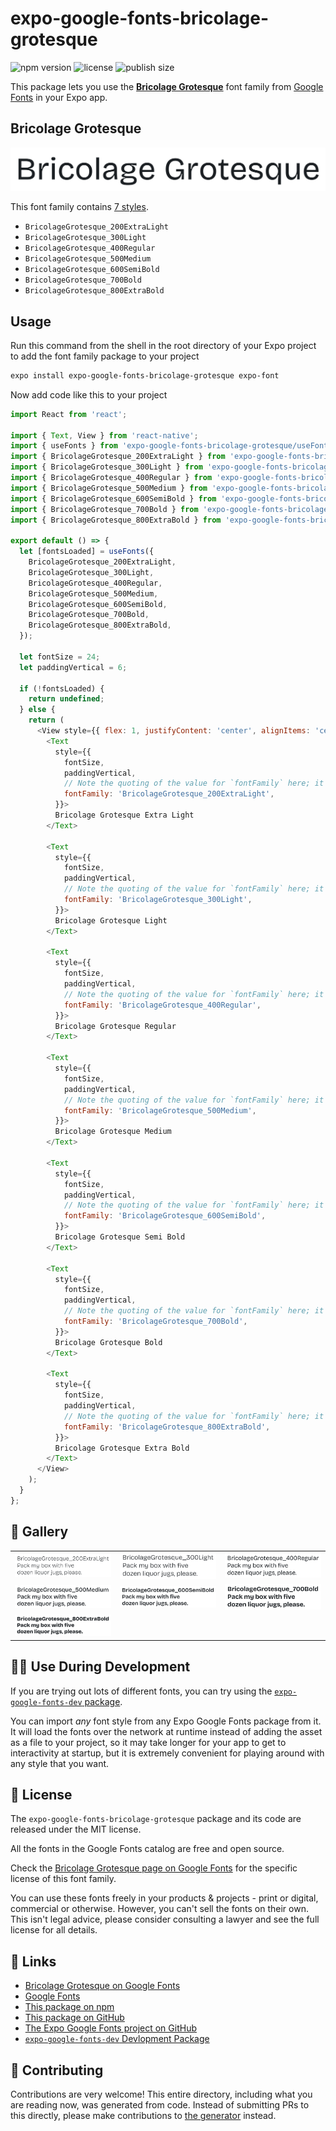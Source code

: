 # expo-google-fonts-bricolage-grotesque

![npm version](https://flat.badgen.net/npm/v/expo-google-fonts-bricolage-grotesque)
![license](https://flat.badgen.net/github/license/expo/google-fonts)
![publish size](https://flat.badgen.net/packagephobia/install/expo-google-fonts-bricolage-grotesque)

This package lets you use the [**Bricolage Grotesque**](https://fonts.google.com/specimen/Bricolage+Grotesque) font family from [Google Fonts](https://fonts.google.com/) in your Expo app.

## Bricolage Grotesque

![Bricolage Grotesque](./font-family.png)

This font family contains [7 styles](#-gallery).

- `BricolageGrotesque_200ExtraLight`
- `BricolageGrotesque_300Light`
- `BricolageGrotesque_400Regular`
- `BricolageGrotesque_500Medium`
- `BricolageGrotesque_600SemiBold`
- `BricolageGrotesque_700Bold`
- `BricolageGrotesque_800ExtraBold`

## Usage

Run this command from the shell in the root directory of your Expo project to add the font family package to your project
```sh
expo install expo-google-fonts-bricolage-grotesque expo-font
```

Now add code like this to your project
```js
import React from 'react';

import { Text, View } from 'react-native';
import { useFonts } from 'expo-google-fonts-bricolage-grotesque/useFonts';
import { BricolageGrotesque_200ExtraLight } from 'expo-google-fonts-bricolage-grotesque/200ExtraLight';
import { BricolageGrotesque_300Light } from 'expo-google-fonts-bricolage-grotesque/300Light';
import { BricolageGrotesque_400Regular } from 'expo-google-fonts-bricolage-grotesque/400Regular';
import { BricolageGrotesque_500Medium } from 'expo-google-fonts-bricolage-grotesque/500Medium';
import { BricolageGrotesque_600SemiBold } from 'expo-google-fonts-bricolage-grotesque/600SemiBold';
import { BricolageGrotesque_700Bold } from 'expo-google-fonts-bricolage-grotesque/700Bold';
import { BricolageGrotesque_800ExtraBold } from 'expo-google-fonts-bricolage-grotesque/800ExtraBold';

export default () => {
  let [fontsLoaded] = useFonts({
    BricolageGrotesque_200ExtraLight,
    BricolageGrotesque_300Light,
    BricolageGrotesque_400Regular,
    BricolageGrotesque_500Medium,
    BricolageGrotesque_600SemiBold,
    BricolageGrotesque_700Bold,
    BricolageGrotesque_800ExtraBold,
  });

  let fontSize = 24;
  let paddingVertical = 6;

  if (!fontsLoaded) {
    return undefined;
  } else {
    return (
      <View style={{ flex: 1, justifyContent: 'center', alignItems: 'center' }}>
        <Text
          style={{
            fontSize,
            paddingVertical,
            // Note the quoting of the value for `fontFamily` here; it expects a string!
            fontFamily: 'BricolageGrotesque_200ExtraLight',
          }}>
          Bricolage Grotesque Extra Light
        </Text>

        <Text
          style={{
            fontSize,
            paddingVertical,
            // Note the quoting of the value for `fontFamily` here; it expects a string!
            fontFamily: 'BricolageGrotesque_300Light',
          }}>
          Bricolage Grotesque Light
        </Text>

        <Text
          style={{
            fontSize,
            paddingVertical,
            // Note the quoting of the value for `fontFamily` here; it expects a string!
            fontFamily: 'BricolageGrotesque_400Regular',
          }}>
          Bricolage Grotesque Regular
        </Text>

        <Text
          style={{
            fontSize,
            paddingVertical,
            // Note the quoting of the value for `fontFamily` here; it expects a string!
            fontFamily: 'BricolageGrotesque_500Medium',
          }}>
          Bricolage Grotesque Medium
        </Text>

        <Text
          style={{
            fontSize,
            paddingVertical,
            // Note the quoting of the value for `fontFamily` here; it expects a string!
            fontFamily: 'BricolageGrotesque_600SemiBold',
          }}>
          Bricolage Grotesque Semi Bold
        </Text>

        <Text
          style={{
            fontSize,
            paddingVertical,
            // Note the quoting of the value for `fontFamily` here; it expects a string!
            fontFamily: 'BricolageGrotesque_700Bold',
          }}>
          Bricolage Grotesque Bold
        </Text>

        <Text
          style={{
            fontSize,
            paddingVertical,
            // Note the quoting of the value for `fontFamily` here; it expects a string!
            fontFamily: 'BricolageGrotesque_800ExtraBold',
          }}>
          Bricolage Grotesque Extra Bold
        </Text>
      </View>
    );
  }
};

```

## 🔡 Gallery


||||
|-|-|-|
|![BricolageGrotesque_200ExtraLight](.//200ExtraLight/BricolageGrotesque_200ExtraLight.ttf.png)|![BricolageGrotesque_300Light](.//300Light/BricolageGrotesque_300Light.ttf.png)|![BricolageGrotesque_400Regular](.//400Regular/BricolageGrotesque_400Regular.ttf.png)||
|![BricolageGrotesque_500Medium](.//500Medium/BricolageGrotesque_500Medium.ttf.png)|![BricolageGrotesque_600SemiBold](.//600SemiBold/BricolageGrotesque_600SemiBold.ttf.png)|![BricolageGrotesque_700Bold](.//700Bold/BricolageGrotesque_700Bold.ttf.png)||
|![BricolageGrotesque_800ExtraBold](.//800ExtraBold/BricolageGrotesque_800ExtraBold.ttf.png)||||


## 👩‍💻 Use During Development

If you are trying out lots of different fonts, you can try using the [`expo-google-fonts-dev` package](https://github.com/freeboub/google-fonts/tree/master/font-packages/dev#readme).

You can import *any* font style from any Expo Google Fonts package from it. It will load the fonts
over the network at runtime instead of adding the asset as a file to your project, so it may take longer
for your app to get to interactivity at startup, but it is extremely convenient
for playing around with any style that you want.

## 📖 License

The `expo-google-fonts-bricolage-grotesque` package and its code are released under the MIT license.

All the fonts in the Google Fonts catalog are free and open source.

Check the [Bricolage Grotesque page on Google Fonts](https://fonts.google.com/specimen/Bricolage+Grotesque) for the specific license of this font family.

You can use these fonts freely in your products & projects - print or digital, commercial or otherwise. However, you can't sell the fonts on their own. This isn't legal advice, please consider consulting a lawyer and see the full license for all details.

## 🔗 Links

- [Bricolage Grotesque on Google Fonts](https://fonts.google.com/specimen/Bricolage+Grotesque)
- [Google Fonts](https://fonts.google.com/)
- [This package on npm](https://www.npmjs.com/package/expo-google-fonts-bricolage-grotesque)
- [This package on GitHub](https://github.com/freeboub/google-fonts/tree/master/font-packages/bricolage-grotesque)
- [The Expo Google Fonts project on GitHub](https://github.com/freeboub/google-fonts)
- [`expo-google-fonts-dev` Devlopment Package](https://github.com/freeboub/google-fonts/tree/master/font-packages/dev)

## 🤝 Contributing

Contributions are very welcome! This entire directory, including what you are reading now, was generated from code. Instead of submitting PRs to this directly, please make contributions to [the generator](https://github.com/freeboub/google-fonts/tree/master/packages/generator) instead.
